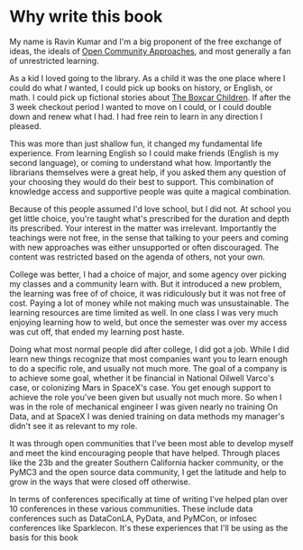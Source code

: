 # Why write this book
My name is Ravin Kumar and I'm a big proponent of the free exchange of ideas, the ideals of
[Open Community Approaches](https://en.wikiversity.org/wiki/Open_community_approach), and 
most generally a fan of unrestricted learning.

As a kid I loved going to the library. As a child it was the one place where I could do what *I* 
wanted, I could pick up books on history, or English, or math. I could pick up fictional stories
about [The Boxcar Children](https://en.wikipedia.org/wiki/The_Boxcar_Children). If after the 3 week
checkout period I wanted to move on I could, or I could double down and renew what I had. I had free
rein to learn in any direction I pleased.

This was more than just shallow fun, it changed my fundamental life experience. From learning
English so I could make friends (English is my second language), or coming to understand 
what how. Importantly the librarians themselves were a great help, if you asked them any question
of your choosing they would do their best to support. This combination of knowledge access and 
supportive people was quite a magical combination.

Because of this people assumed I'd love school, but I did not. At school you get little choice,
you're taught what's prescribed for the duration and depth its prescribed. Your interest in the 
matter was irrelevant. Importantly the teachings were not free, in the sense that talking to your
peers and coming with new approaches was either unsupported or often discouraged. The content 
was restricted based on the agenda of others, not your own.

College was better, I had a choice of major, and some agency over picking my classes and a community
learn with. But it introduced a new problem, the learning was free of of choice, it was ridiculously
but it was not free of cost. Paying a lot of money while not making much was unsustainable.
The learning resources are time limited as well. In one class I was very much enjoying
learning how to weld, but once the semester was over my access was cut off, that ended
my learning post haste.

Doing what most normal people did after college, I did got a job. While I did learn new things
recognize that most companies want you to learn enough to do a specific role, and usually not 
much more. The goal of a company is to achieve some goal, whether it be financial in
National Oilwell Varco's case, or colonizing Mars in SpaceX's case. You get enough support
to achieve the role you've been given but usually not much more. So when I was in the role of
mechanical engineer I was given nearly no training On Data, and at SpaceX I was denied training
on data methods my manager's didn't see it as relevant to my role.

It was through open communities that I've been most able to develop myself and meet the kind
encouraging people that have helped. Through places like the 23b and the greater Southern
California hacker community, or the PyMC3 and the open source data community, I get the latitude
and help to grow in the ways that were closed off otherwise.

In terms of conferences specifically at time of writing I've helped plan over 10 conferences
in these various communities. These include data conferences such as DataConLA, PyData, and PyMCon,
or infosec conferences like Sparklecon. It's these experiences that I'll be using as the basis 
for this book
